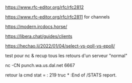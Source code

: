 https://www.rfc-editor.org/rfc/rfc2812

https://www.rfc-editor.org/rfc/rfc2811 for channels

https://modern.ircdocs.horse/

https://libera.chat/guides/clients

https://hechao.li/2022/01/04/select-vs-poll-vs-epoll/

test pour nc & recup tous les retours d'un serveur "normal"

nc -CN punch.wa.us.dal.net 6667


retour la cmd stat = :<server name> 219 truc * :End of /STATS report. 
